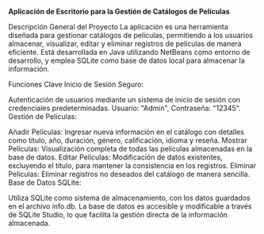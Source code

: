 **Aplicación de Escritorio para la Gestión de Catálogos de Películas**


Descripción General del Proyecto
La aplicación es una herramienta diseñada para gestionar catálogos de películas, permitiendo a los usuarios almacenar, visualizar, editar y eliminar registros de películas de manera eficiente. Está desarrollada en Java utilizando NetBeans como entorno de desarrollo, y emplea SQLite como base de datos local para almacenar la información.

Funciones Clave
Inicio de Sesión Seguro:

Autenticación de usuarios mediante un sistema de inicio de sesión con credenciales predeterminadas.
Usuario: "Admin", Contraseña: "12345".
Gestión de Películas:

Añadir Películas: Ingresar nueva información en el catálogo con detalles como título, año, duración, género, calificación, idioma y reseña.
Mostrar Películas: Visualización completa de todas las películas almacenadas en la base de datos.
Editar Películas: Modificación de datos existentes, excluyendo el título, para mantener la consistencia en los registros.
Eliminar Películas: Eliminar registros no deseados del catálogo de manera sencilla.
Base de Datos SQLite:

Utiliza SQLite como sistema de almacenamiento, con los datos guardados en el archivo info.db.
La base de datos es accesible y modificable a través de SQLite Studio, lo que facilita la gestión directa de la información almacenada.
